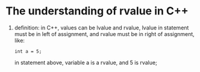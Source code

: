 # The understanding of rvalue in C++

1. definition:
   in C++, values can be lvalue and rvalue, lvalue in statement must be in left of assignment, and rvalue must be in right of assignment, like:
	```
   	int a = 5;
	```
   in statement above, variable a is a rvalue, and 5 is rvalue;
 
